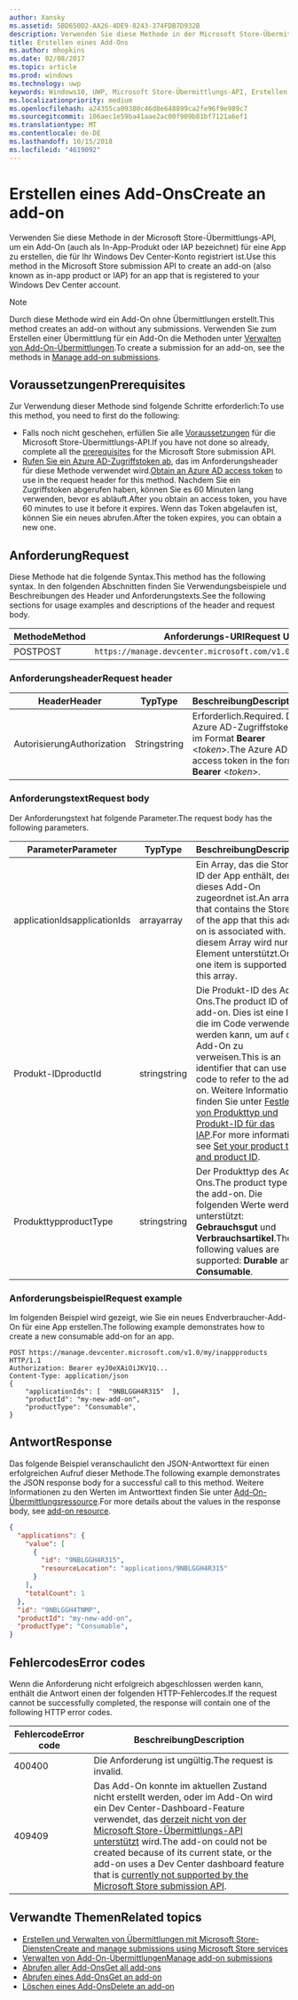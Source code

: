 ```yaml
---
author: Xansky
ms.assetid: 5BD650D2-AA26-4DE9-8243-374FDB7D932B
description: Verwenden Sie diese Methode in der Microsoft Store-Übermittlungs-API zum Erstellen eines Add-Ons für eine App, die für Ihr Windows Dev Center-Konto registriert ist.
title: Erstellen eines Add-Ons
ms.author: mhopkins
ms.date: 02/08/2017
ms.topic: article
ms.prod: windows
ms.technology: uwp
keywords: Windows10, UWP, Microsoft Store-Übermittlungs-API, Erstellen eines Add-Ons, In-App-Produkt, IAP
ms.localizationpriority: medium
ms.openlocfilehash: a24355ca09380c46d8e648899ca2fe96f9e989c7
ms.sourcegitcommit: 106aec1e59ba41aae2ac00f909b81bf7121a6ef1
ms.translationtype: MT
ms.contentlocale: de-DE
ms.lasthandoff: 10/15/2018
ms.locfileid: "4619092"
---
```

# <a name="create-an-add-on"></a><span data-ttu-id="8160d-104">Erstellen eines Add-Ons</span><span class="sxs-lookup"><span data-stu-id="8160d-104">Create an add-on</span></span>

<span data-ttu-id="8160d-105">Verwenden Sie diese Methode in der Microsoft Store-Übermittlungs-API, um ein Add-On (auch als In-App-Produkt oder IAP bezeichnet) für eine App zu erstellen, die für Ihr Windows Dev Center-Konto registriert ist.</span><span class="sxs-lookup"><span data-stu-id="8160d-105">Use this method in the Microsoft Store submission API to create an add-on (also known as in-app product or IAP) for an app that is registered to your Windows Dev Center account.</span></span>

> [!NOTE]
> <span data-ttu-id="8160d-106">Durch diese Methode wird ein Add-On ohne Übermittlungen erstellt.</span><span class="sxs-lookup"><span data-stu-id="8160d-106">This method creates an add-on without any submissions.</span></span> <span data-ttu-id="8160d-107">Verwenden Sie zum Erstellen einer Übermittlung für ein Add-On die Methoden unter [Verwalten von Add-On-Übermittlungen](manage-add-on-submissions.md).</span><span class="sxs-lookup"><span data-stu-id="8160d-107">To create a submission for an add-on, see the methods in [Manage add-on submissions](manage-add-on-submissions.md).</span></span>

## <a name="prerequisites"></a><span data-ttu-id="8160d-108">Voraussetzungen</span><span class="sxs-lookup"><span data-stu-id="8160d-108">Prerequisites</span></span>

<span data-ttu-id="8160d-109">Zur Verwendung dieser Methode sind folgende Schritte erforderlich:</span><span class="sxs-lookup"><span data-stu-id="8160d-109">To use this method, you need to first do the following:</span></span>

* <span data-ttu-id="8160d-110">Falls noch nicht geschehen, erfüllen Sie alle [Voraussetzungen](create-and-manage-submissions-using-windows-store-services.md#prerequisites) für die Microsoft Store-Übermittlungs-API.</span><span class="sxs-lookup"><span data-stu-id="8160d-110">If you have not done so already, complete all the [prerequisites](create-and-manage-submissions-using-windows-store-services.md#prerequisites) for the Microsoft Store submission API.</span></span>
* <span data-ttu-id="8160d-111">[Rufen Sie ein Azure AD-Zugriffstoken ab](create-and-manage-submissions-using-windows-store-services.md#obtain-an-azure-ad-access-token), das im Anforderungsheader für diese Methode verwendet wird.</span><span class="sxs-lookup"><span data-stu-id="8160d-111">[Obtain an Azure AD access token](create-and-manage-submissions-using-windows-store-services.md#obtain-an-azure-ad-access-token) to use in the request header for this method.</span></span> <span data-ttu-id="8160d-112">Nachdem Sie ein Zugriffstoken abgerufen haben, können Sie es 60 Minuten lang verwenden, bevor es abläuft.</span><span class="sxs-lookup"><span data-stu-id="8160d-112">After you obtain an access token, you have 60 minutes to use it before it expires.</span></span> <span data-ttu-id="8160d-113">Wenn das Token abgelaufen ist, können Sie ein neues abrufen.</span><span class="sxs-lookup"><span data-stu-id="8160d-113">After the token expires, you can obtain a new one.</span></span>

## <a name="request"></a><span data-ttu-id="8160d-114">Anforderung</span><span class="sxs-lookup"><span data-stu-id="8160d-114">Request</span></span>

<span data-ttu-id="8160d-115">Diese Methode hat die folgende Syntax.</span><span class="sxs-lookup"><span data-stu-id="8160d-115">This method has the following syntax.</span></span> <span data-ttu-id="8160d-116">In den folgenden Abschnitten finden Sie Verwendungsbeispiele und Beschreibungen des Header und Anforderungstexts.</span><span class="sxs-lookup"><span data-stu-id="8160d-116">See the following sections for usage examples and descriptions of the header and request body.</span></span>

| <span data-ttu-id="8160d-117">Methode</span><span class="sxs-lookup"><span data-stu-id="8160d-117">Method</span></span> | <span data-ttu-id="8160d-118">Anforderungs-URI</span><span class="sxs-lookup"><span data-stu-id="8160d-118">Request URI</span></span>                                                      |
|--------|------------------------------------------------------------------|
| <span data-ttu-id="8160d-119">POST</span><span class="sxs-lookup"><span data-stu-id="8160d-119">POST</span></span>    | ```https://manage.devcenter.microsoft.com/v1.0/my/inappproducts``` |


### <a name="request-header"></a><span data-ttu-id="8160d-120">Anforderungsheader</span><span class="sxs-lookup"><span data-stu-id="8160d-120">Request header</span></span>

| <span data-ttu-id="8160d-121">Header</span><span class="sxs-lookup"><span data-stu-id="8160d-121">Header</span></span>        | <span data-ttu-id="8160d-122">Typ</span><span class="sxs-lookup"><span data-stu-id="8160d-122">Type</span></span>   | <span data-ttu-id="8160d-123">Beschreibung</span><span class="sxs-lookup"><span data-stu-id="8160d-123">Description</span></span>                                                                 |
|---------------|--------|-----------------------------------------------------------------------------|
| <span data-ttu-id="8160d-124">Autorisierung</span><span class="sxs-lookup"><span data-stu-id="8160d-124">Authorization</span></span> | <span data-ttu-id="8160d-125">String</span><span class="sxs-lookup"><span data-stu-id="8160d-125">string</span></span> | <span data-ttu-id="8160d-126">Erforderlich.</span><span class="sxs-lookup"><span data-stu-id="8160d-126">Required.</span></span> <span data-ttu-id="8160d-127">Das Azure AD-Zugriffstoken im Format **Bearer** &lt;*token*&gt;.</span><span class="sxs-lookup"><span data-stu-id="8160d-127">The Azure AD access token in the form **Bearer** &lt;*token*&gt;.</span></span> |


### <a name="request-body"></a><span data-ttu-id="8160d-128">Anforderungstext</span><span class="sxs-lookup"><span data-stu-id="8160d-128">Request body</span></span>

<span data-ttu-id="8160d-129">Der Anforderungstext hat folgende Parameter.</span><span class="sxs-lookup"><span data-stu-id="8160d-129">The request body has the following parameters.</span></span>

|  <span data-ttu-id="8160d-130">Parameter</span><span class="sxs-lookup"><span data-stu-id="8160d-130">Parameter</span></span>  |  <span data-ttu-id="8160d-131">Typ</span><span class="sxs-lookup"><span data-stu-id="8160d-131">Type</span></span>  |  <span data-ttu-id="8160d-132">Beschreibung</span><span class="sxs-lookup"><span data-stu-id="8160d-132">Description</span></span>  |  <span data-ttu-id="8160d-133">Erforderlich</span><span class="sxs-lookup"><span data-stu-id="8160d-133">Required</span></span>  |
|------|------|------|------|
|  <span data-ttu-id="8160d-134">applicationIds</span><span class="sxs-lookup"><span data-stu-id="8160d-134">applicationIds</span></span>  |  <span data-ttu-id="8160d-135">array</span><span class="sxs-lookup"><span data-stu-id="8160d-135">array</span></span>  |  <span data-ttu-id="8160d-136">Ein Array, das die Store-ID der App enthält, der dieses Add-On zugeordnet ist.</span><span class="sxs-lookup"><span data-stu-id="8160d-136">An array that contains the Store ID of the app that this add-on is associated with.</span></span> <span data-ttu-id="8160d-137">In diesem Array wird nur ein Element unterstützt.</span><span class="sxs-lookup"><span data-stu-id="8160d-137">Only one item is supported in this array.</span></span>   |  <span data-ttu-id="8160d-138">Ja</span><span class="sxs-lookup"><span data-stu-id="8160d-138">Yes</span></span>  |
|  <span data-ttu-id="8160d-139">Produkt-ID</span><span class="sxs-lookup"><span data-stu-id="8160d-139">productId</span></span>  |  <span data-ttu-id="8160d-140">string</span><span class="sxs-lookup"><span data-stu-id="8160d-140">string</span></span>  |  <span data-ttu-id="8160d-141">Die Produkt-ID des Add-Ons.</span><span class="sxs-lookup"><span data-stu-id="8160d-141">The product ID of the add-on.</span></span> <span data-ttu-id="8160d-142">Dies ist eine ID, die im Code verwendet werden kann, um auf das Add-On zu verweisen.</span><span class="sxs-lookup"><span data-stu-id="8160d-142">This is an identifier that can use in code to refer to the add-on.</span></span> <span data-ttu-id="8160d-143">Weitere Informationen finden Sie unter [Festlegen von Produkttyp und Produkt-ID für das IAP](https://msdn.microsoft.com/windows/uwp/publish/set-your-iap-product-id).</span><span class="sxs-lookup"><span data-stu-id="8160d-143">For more information, see [Set your product type and product ID](https://msdn.microsoft.com/windows/uwp/publish/set-your-iap-product-id).</span></span>  |  <span data-ttu-id="8160d-144">Ja</span><span class="sxs-lookup"><span data-stu-id="8160d-144">Yes</span></span>  |
|  <span data-ttu-id="8160d-145">Produkttyp</span><span class="sxs-lookup"><span data-stu-id="8160d-145">productType</span></span>  |  <span data-ttu-id="8160d-146">string</span><span class="sxs-lookup"><span data-stu-id="8160d-146">string</span></span>  |  <span data-ttu-id="8160d-147">Der Produkttyp des Add-Ons.</span><span class="sxs-lookup"><span data-stu-id="8160d-147">The product type of the add-on.</span></span> <span data-ttu-id="8160d-148">Die folgenden Werte werden unterstützt: **Gebrauchsgut** und **Verbrauchsartikel**.</span><span class="sxs-lookup"><span data-stu-id="8160d-148">The following values are supported: **Durable** and **Consumable**.</span></span>  |  <span data-ttu-id="8160d-149">Ja</span><span class="sxs-lookup"><span data-stu-id="8160d-149">Yes</span></span>  |


### <a name="request-example"></a><span data-ttu-id="8160d-150">Anforderungsbeispiel</span><span class="sxs-lookup"><span data-stu-id="8160d-150">Request example</span></span>

<span data-ttu-id="8160d-151">Im folgenden Beispiel wird gezeigt, wie Sie ein neues Endverbraucher-Add-On für eine App erstellen.</span><span class="sxs-lookup"><span data-stu-id="8160d-151">The following example demonstrates how to create a new consumable add-on for an app.</span></span>

```syntax
POST https://manage.devcenter.microsoft.com/v1.0/my/inappproducts HTTP/1.1
Authorization: Bearer eyJ0eXAiOiJKV1Q...
Content-Type: application/json
{
    "applicationIds": [  "9NBLGGH4R315"  ],
    "productId": "my-new-add-on",
    "productType": "Consumable",
}
```

## <a name="response"></a><span data-ttu-id="8160d-152">Antwort</span><span class="sxs-lookup"><span data-stu-id="8160d-152">Response</span></span>

<span data-ttu-id="8160d-153">Das folgende Beispiel veranschaulicht den JSON-Antworttext für einen erfolgreichen Aufruf dieser Methode.</span><span class="sxs-lookup"><span data-stu-id="8160d-153">The following example demonstrates the JSON response body for a successful call to this method.</span></span> <span data-ttu-id="8160d-154">Weitere Informationen zu den Werten im Antworttext finden Sie unter [Add-On-Übermittlungsressource](manage-add-ons.md#add-on-object).</span><span class="sxs-lookup"><span data-stu-id="8160d-154">For more details about the values in the response body, see [add-on resource](manage-add-ons.md#add-on-object).</span></span>

```json
{
  "applications": {
    "value": [
      {
        "id": "9NBLGGH4R315",
        "resourceLocation": "applications/9NBLGGH4R315"
      }
    ],
    "totalCount": 1
  },
  "id": "9NBLGGH4TNMP",
  "productId": "my-new-add-on",
  "productType": "Consumable",
}
```

## <a name="error-codes"></a><span data-ttu-id="8160d-155">Fehlercodes</span><span class="sxs-lookup"><span data-stu-id="8160d-155">Error codes</span></span>

<span data-ttu-id="8160d-156">Wenn die Anforderung nicht erfolgreich abgeschlossen werden kann, enthält die Antwort einen der folgenden HTTP-Fehlercodes.</span><span class="sxs-lookup"><span data-stu-id="8160d-156">If the request cannot be successfully completed, the response will contain one of the following HTTP error codes.</span></span>

| <span data-ttu-id="8160d-157">Fehlercode</span><span class="sxs-lookup"><span data-stu-id="8160d-157">Error code</span></span> |  <span data-ttu-id="8160d-158">Beschreibung</span><span class="sxs-lookup"><span data-stu-id="8160d-158">Description</span></span>                                                                                                                                                                           |
|--------|------------------|
| <span data-ttu-id="8160d-159">400</span><span class="sxs-lookup"><span data-stu-id="8160d-159">400</span></span>  | <span data-ttu-id="8160d-160">Die Anforderung ist ungültig.</span><span class="sxs-lookup"><span data-stu-id="8160d-160">The request is invalid.</span></span> |
| <span data-ttu-id="8160d-161">409</span><span class="sxs-lookup"><span data-stu-id="8160d-161">409</span></span>  | <span data-ttu-id="8160d-162">Das Add-On konnte im aktuellen Zustand nicht erstellt werden, oder im Add-On wird ein Dev Center-Dashboard-Feature verwendet, das [derzeit nicht von der Microsoft Store-Übermittlungs-API unterstützt](create-and-manage-submissions-using-windows-store-services.md#not_supported) wird.</span><span class="sxs-lookup"><span data-stu-id="8160d-162">The add-on could not be created because of its current state, or the add-on uses a Dev Center dashboard feature that is [currently not supported by the Microsoft Store submission API](create-and-manage-submissions-using-windows-store-services.md#not_supported).</span></span> |   


## <a name="related-topics"></a><span data-ttu-id="8160d-163">Verwandte Themen</span><span class="sxs-lookup"><span data-stu-id="8160d-163">Related topics</span></span>

* [<span data-ttu-id="8160d-164">Erstellen und Verwalten von Übermittlungen mit Microsoft Store-Diensten</span><span class="sxs-lookup"><span data-stu-id="8160d-164">Create and manage submissions using Microsoft Store services</span></span>](create-and-manage-submissions-using-windows-store-services.md)
* [<span data-ttu-id="8160d-165">Verwalten von Add-On-Übermittlungen</span><span class="sxs-lookup"><span data-stu-id="8160d-165">Manage add-on submissions</span></span>](manage-add-on-submissions.md)
* [<span data-ttu-id="8160d-166">Abrufen aller Add-Ons</span><span class="sxs-lookup"><span data-stu-id="8160d-166">Get all add-ons</span></span>](get-all-add-ons.md)
* [<span data-ttu-id="8160d-167">Abrufen eines Add-Ons</span><span class="sxs-lookup"><span data-stu-id="8160d-167">Get an add-on</span></span>](get-an-add-on.md)
* [<span data-ttu-id="8160d-168">Löschen eines Add-Ons</span><span class="sxs-lookup"><span data-stu-id="8160d-168">Delete an add-on</span></span>](delete-an-add-on.md)
